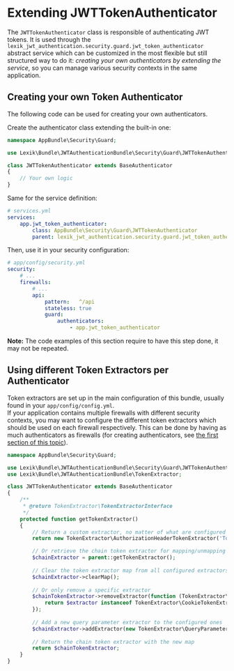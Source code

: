 Extending JWTTokenAuthenticator
===============================

The `JWTTokenAuthenticator` class is responsible of authenticating JWT tokens. It is used through the `lexik_jwt_authentication.security.guard.jwt_token_authenticator` abstract service which can be customized in the most flexible but still structured way to do it: _creating your own authenticators by extending the service_, so you can manage various security contexts in the same application.

Creating your own Token Authenticator
-------------------------------------

The following code can be used for creating your own authenticators.

Create the authenticator class extending the built-in one:

```php
namespace AppBundle\Security\Guard;

use Lexik\Bundle\JWTAuthenticationBundle\Security\Guard\JWTTokenAuthenticator as BaseAuthenticator;

class JWTTokenAuthenticator extends BaseAuthenticator
{
    // Your own logic
}
```

Same for the service definition:

```yaml
# services.yml
services:
    app.jwt_token_authenticator:
        class: AppBundle\Security\Guard\JWTTokenAuthenticator
        parent: lexik_jwt_authentication.security.guard.jwt_token_authenticator
```

Then, use it in your security configuration:

```yaml
# app/config/security.yml
security:
    # ...
    firewalls:
        # ...
        api:
            pattern:   ^/api
            stateless: true
            guard: 
                authenticators:
                    - app.jwt_token_authenticator

```

__Note:__ The code examples of this section require to have this step done, it may not be repeated.

Using different Token Extractors per Authenticator
--------------------------------------------------

Token extractors are set up in the main configuration of this bundle, usually found in your `app/config/config.yml`.  
If your application contains multiple firewalls with different security contexts, you may want to configure the different token extractors which should be used on each firewall respectively. This can be done by having as much authenticators as firewalls (for creating authenticators, see [the first section of this topic](#creating-your-own-token-authenticator)).


```php
namespace AppBundle\Security\Guard;

use Lexik\Bundle\JWTAuthenticationBundle\Security\Guard\JWTTokenAuthenticator as BaseAuthenticator;
use Lexik\Bundle\JWTAuthenticationBundle\TokenExtractor;

class JWTTokenAuthenticator extends BaseAuthenticator
{
    /**
     * @return TokenExtractor\TokenExtractorInterface
     */
    protected function getTokenExtractor()
    {
        // Return a custom extractor, no matter of what are configured
        return new TokenExtractor\AuthorizationHeaderTokenExtractor('Token', 'Authorization');

        // Or retrieve the chain token extractor for mapping/unmapping extractors for this authenticator
        $chainExtractor = parent::getTokenExtractor();
        
        // Clear the token extractor map from all configured extractors
        $chainExtractor->clearMap();
        
        // Or only remove a specific extractor
        $chainTokenExtractor->removeExtractor(function (TokenExtractor\TokenExtractorInterface $extractor) {
            return $extractor instanceof TokenExtractor\CookieTokenExtractor;
        });
        
        // Add a new query parameter extractor to the configured ones
        $chainExtractor->addExtractor(new TokenExtractor\QueryParameterTokenExtractor('jwt'));
        
        // Return the chain token extractor with the new map
        return $chainTokenExtractor;
    }
}
```
